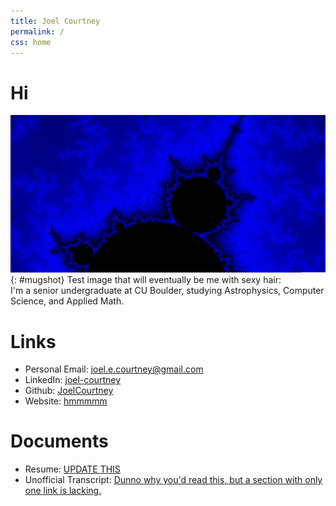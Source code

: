 ```yaml
---
title: Joel Courtney
permalink: /
css: home
---
```

# Hi

![example image](/assets/images/blue.png){: #mugshot}
Test image that will eventually be me with sexy hair:  
I'm a senior undergraduate at CU Boulder, studying Astrophysics, Computer Science, and Applied Math.

# Links
- Personal Email: <joel.e.courtney@gmail.com>
- LinkedIn: [joel-courtney](https://linkedin.com/in/joel-courtney)
- Github: [JoelCourtney](https://github.com/JoelCourtney)
- Website: [hmmmmm](http://joelcourtney.net)

# Documents
- Resume: [UPDATE THIS](/assets/pdfs/resume.pdf)
- Unofficial Transcript: [Dunno why you'd read this, but a section with only one link is lacking.](/assets/pdfs/transcript.pdf)
